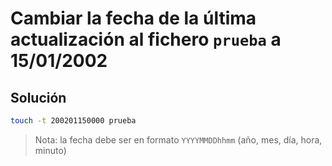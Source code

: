 # Cambiar la fecha de la última actualización al fichero `prueba` a 15/01/2002

## Solución

```bash
touch -t 200201150000 prueba
```

> Nota: la fecha debe ser en formato `YYYYMMDDhhmm` (año, mes, día, hora, minuto)
